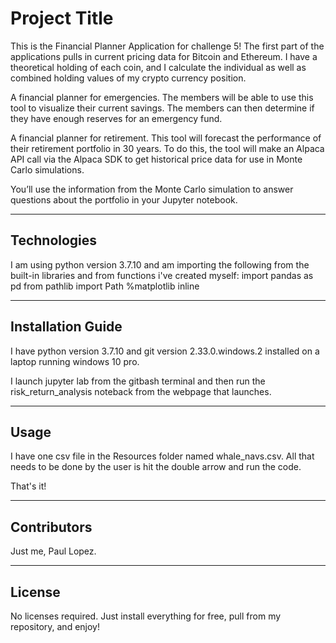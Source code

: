 # Project Title

This is the Financial Planner Application for challenge 5! The first part of the applications pulls in current pricing data
for Bitcoin and Ethereum. I have a theoretical holding of each coin, and I calculate the individual as well as combined
holding values of my crypto currency position.

A financial planner for emergencies. The members will be able to use this tool to visualize their current savings. The members can then determine if they have enough reserves for an emergency fund.

A financial planner for retirement. This tool will forecast the performance of their retirement portfolio in 30 years. To do this, the tool will make an Alpaca API call via the Alpaca SDK to get historical price data for use in Monte Carlo simulations.

You’ll use the information from the Monte Carlo simulation to answer questions about the portfolio in your Jupyter notebook.


---

## Technologies

I am using python version 3.7.10 and am importing the following from the built-in libraries and from functions i've created myself:
import pandas as pd
from pathlib import Path
%matplotlib inline

---

## Installation Guide

I have python version 3.7.10 and git version 2.33.0.windows.2 installed on a laptop running windows 10 pro.

I launch jupyter lab from the gitbash terminal and then run the risk_return_analysis noteback from the 
webpage that launches.


---

## Usage

I have one csv file in the Resources folder named whale_navs.csv.  All that needs to be
done by the user is hit the double arrow and run the code. 

That's it!


---

## Contributors
Just me, Paul Lopez.


---

## License
No licenses required. Just install everything for free, pull from my repository, and enjoy!
